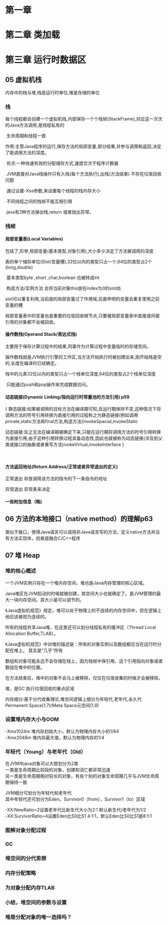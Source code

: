 # 第一章



# 第二章 类加载



# 第三章 运行时数据区

 



## 05 虚拟机栈

内存中的栈与堆,栈是运行时单位,堆是存储的单位

### 栈

每个线程都会创建一个虚拟机栈,内部保存一个个栈帧(StackFrame),对应这一次次的Java方法调用,是线程私有的

​	生命周期和线程一致

​	作用:主管Java程序的运行,保存方法的局部变量,部分结果,并参与调用和返回,决定了能调用方法的深度。

​	优点:一种快速有效的分配储存方式,速度仅次于程序计数器

​		JVM直接对Java栈操作只有入栈(每个方法执行),出栈(方法结束)
​		不存在垃圾回收问题

​	通过设置-Xss参数,来设置每个线程的栈内存大小

​    不同线程之间的栈帧不能互相引用

​    java有2种方法弹出栈,return 或者抛出异常。

### 栈帧

#### 局部变量表(Local Variables)

​	包括了,形参,局部变量(基本类型,对象引用),大小多少决定了方法被调用的深度

​	表的单个储存单位(Slot/变量槽),32位以内的类型只占一个,64位的类型占2个(long,double)

​	基本类型byte ,short ,char,boolean 也被转成int

​	构造方法/实例方法 会将当前对象this放在index为0的slot处

​	slot可以重复利用,当前面的局部变量过了作用域,后面申明的变量会重复使用之前变量的槽

​	局部变量表中的变量也是重要的垃圾回收根节点,只要被局部变量表中直接或间接引用的对象都不会被回收。

#### 操作数栈(Operand Stack/表达式栈)

​   主要用于保存计算过程中的结果,同事作为计算过程中变量临时的存储空间。

​	操作数栈就是JVM执行引擎的工作区,当方法开始执行时被创建出来,刚开始栈是空的,长度在编译时已经确定。

​	栈中的元素32位以内的类型只占一个栈单位深度,64位的类型占2个栈单位深度

​	只能通过push和pop操作来完成数据访问。

#### 动态链接(Dynamic Linking/指向运行时常量池的方法引用) p59
{
静态链接:如果被调用的目标方法在编译期可知,且运行期保持不变,这种情况下将调用方法的符号引用转换为直接引用的过程称之为静态链接(例如调用private,static方法和final方法,构造方法)invokeSpacial,invokeStatic

动态链接:反之无法在编译期被确定下来,只能在运行期将调用方法的符号引用转换为直接引用,由于这种引用转换过程具备动态性,因此也就被称为动态链接(涉及到父类或接口的抽象或者重写方法)ivokeVirtual,invokeInterface
}	

​	

#### 方法返回地址(Return Address/正常或者异常退出的定义)

正常退出 存放调用该方法的指令的下一条指令的地址

异常退出 异常表来决定

#### 一些附加信息（略)


## 06 方法的本地接口（native method）的理解p63
类似于接口，使得Java语言可以调用非Java语言写的方法，定义native方法并没有方法实现体，初衷是融合C/C++程序
## 07 堆 Heap

### 堆的核心概述

一个JVM实例只存在一个堆内存空间，堆也是Java内存管理的核心区域。

Java堆区在JVM启动的时候就被创建，其空间大小也就确定了。是JVM管理的最大一块内存空间。其大小是可以调节的。

《Java虚拟机规范》规定，堆可以处于物理上的不连续的内存空间中，但在逻辑上他应该被视为连续的。

所有的线程共享Java堆，在这里还可以划分线程私有的缓冲区（Thread Local Allocation Buffer,TLAB）。

《Java虚拟机规范》中对堆的描述是：所有的对象实例以及数组都应当在运行时分配在堆上。
其实是”几乎“所有

数组和对象可能永远不会存储在栈上，因为栈帧中保引用，这个引用指向对象或者数组在堆中的位置。

在方法结束后，堆中的对象不会马上被移除，仅仅在垃圾收集的时候才会被移除。

堆，是GC 执行垃圾回收的重点区域

内存细分:基于分代收集理论,堆空间逻辑上细分为年轻代,老年代,永久代Permanent Space(1.7)/Meta Space元空间(1.8)


### 设置堆内存大小与OOM
-Xms1024m 堆内存初始大小，默认为物理内存大小的1/64  
-Xmx2048m 堆内存最大值，默认为物理内存的1/4
### 年轻代（Young）与老年代（Old）
在JVM中java对象可以大致划分为2类  
一类是生命周期比较段的对象，创建和消亡都非常迅速  
另一类是生命周期相对较长的对象，有些个别的对象生命周期几乎与JVM生命周期保持一致  

JVM细分可划分为年轻代和老年代  
其中年轻代还可划分为Eden，Survivor0（from），Survivor1（to）区域

-XX:NewRatio=2设置老年代比新生代大小为2:1 默认新生代/老年代为1/2  
-XX:SurvivorRatio=4设置Eden比S0比S1 4:1:1，默认Eden比S0比S1是8:1:1

### 图解对象分配过程

### GC

### 堆空间的分代思想

### 内存分配策略

### 为对象分配内存TLAB

### 小结，堆空间的参数与设置

### 堆是分配对象的唯一选择吗？









 	







